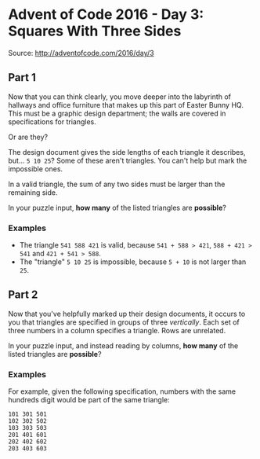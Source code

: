 # Advent of Code 2016 - Day 3: Squares With Three Sides

Source: http://adventofcode.com/2016/day/3

## Part 1

Now that you can think clearly, you move deeper into the labyrinth of hallways and office furniture that makes up this part of Easter Bunny HQ. This must be a graphic design department; the walls are covered in specifications for triangles.

Or are they?

The design document gives the side lengths of each triangle it describes, but... `5 10 25`? Some of these aren't triangles. You can't help but mark the impossible ones.

In a valid triangle, the sum of any two sides must be larger than the remaining side.

In your puzzle input, **how many** of the listed triangles are **possible**?

### Examples

- The triangle `541 588 421` is valid, because `541 + 588 > 421`, `588 + 421 > 541` and `421 + 541 > 588`. 
- The "triangle" `5 10 25` is impossible, because `5 + 10` is not larger than `25`.

## Part 2

Now that you've helpfully marked up their design documents, it occurs to you that triangles are specified in groups of three *vertically*. Each set of three numbers in a column specifies a triangle. Rows are unrelated.

In your puzzle input, and instead reading by columns, **how many** of the listed triangles are **possible**?

### Examples

For example, given the following specification, numbers with the same hundreds digit would be part of the same triangle:

```
101 301 501
102 302 502
103 303 503
201 401 601
202 402 602
203 403 603
```
